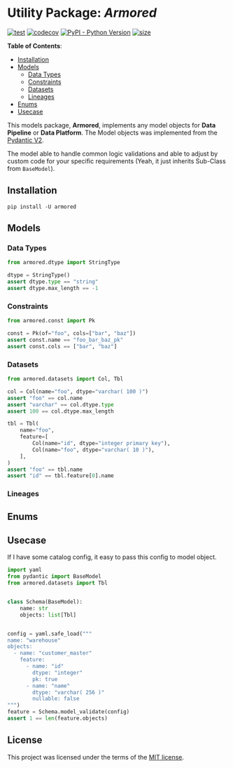 # Utility Package: *Armored*

[![test](https://github.com/korawica/armored/actions/workflows/tests.yml/badge.svg?branch=main)](https://github.com/korawica/armored/actions/workflows/tests.yml)
[![codecov](https://codecov.io/gh/korawica/armored/graph/badge.svg?token=OOUHC5SW4A)](https://codecov.io/gh/korawica/armored)
[![PyPI - Python Version](https://img.shields.io/pypi/pyversions/armored?logo=pypi)](https://pypi.org/project/armored/)
[![size](https://img.shields.io/github/languages/code-size/korawica/armored)](https://github.com/korawica/armored)

**Table of Contents**:

- [Installation](#installation)
- [Models](#models)
  - [Data Types](#data-types)
  - [Constraints](#constraints)
  - [Datasets](#datasets)
  - [Lineages](#lineages)
- [Enums](#enums)
- [Usecase](#usecase)

This models package, **Armored**, implements any model objects for **Data Pipeline**
or **Data Platform**. The Model objects was implemented from the [Pydantic V2](https://docs.pydantic.dev/latest/).

The model able to handle common logic validations and able to adjust by custom code
for your specific requirements (Yeah, it just inherits Sub-Class from `BaseModel`).

## Installation

```shell
pip install -U armored
```

## Models

### Data Types

```python
from armored.dtype import StringType

dtype = StringType()
assert dtype.type == "string"
assert dtype.max_length == -1
```

### Constraints

```python
from armored.const import Pk

const = Pk(of="foo", cols=["bar", "baz"])
assert const.name == "foo_bar_baz_pk"
assert const.cols == ["bar", "baz"]
```

### Datasets

```python
from armored.datasets import Col, Tbl

col = Col(name="foo", dtype="varchar( 100 )")
assert "foo" == col.name
assert "varchar" == col.dtype.type
assert 100 == col.dtype.max_length

tbl = Tbl(
    name="foo",
    feature=[
        Col(name="id", dtype="integer primary key"),
        Col(name="foo", dtype="varchar( 10 )"),
    ],
)
assert "foo" == tbl.name
assert "id" == tbl.feature[0].name
```

### Lineages

## Enums

## Usecase

If I have some catalog config, it easy to pass this config to model object.

```python
import yaml
from pydantic import BaseModel
from armored.datasets import Tbl


class Schema(BaseModel):
    name: str
    objects: list[Tbl]


config = yaml.safe_load("""
name: "warehouse"
objects:
  - name: "customer_master"
    feature:
      - name: "id"
        dtype: "integer"
        pk: true
      - name: "name"
        dtype: "varchar( 256 )"
        nullable: false
""")
feature = Schema.model_validate(config)
assert 1 == len(feature.objects)
```

## License

This project was licensed under the terms of the [MIT license](LICENSE).
